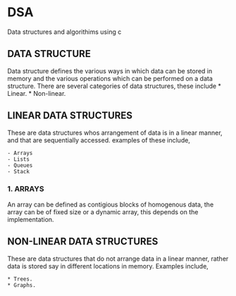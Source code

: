# DSA

Data structures and algorithims using c

## DATA STRUCTURE

Data structure defines the various ways in which data can be stored in memory and the various operations which can be performed on a data structure. 
There are several categories of data structures, these include
    * Linear.
    * Non-linear.



## LINEAR DATA STRUCTURES

These are data structures whos arrangement of data is in  a linear manner, and that are sequentially accessed.
examples of these include,

    - Arrays
    - Lists
    - Queues
    - Stack


### 1. ARRAYS

An array can be defined as  contigious blocks of homogenous data, the array can be of fixed size or a dynamic array, this depends on the implementation.


## NON-LINEAR DATA STRUCTURES

These are data structures that do not arrange data in a linear manner, rather data is stored say in different locations in memory.
Examples include,

    * Trees.
    * Graphs.



